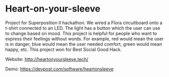 # Heart-on-your-sleeve
 Project for Superposition II hackathon. We wired a Flora circuitboard onto a t-shirt connected to an LED. The light has a button which the user can use to change based on mood. This project is helpful for people who want to express their feelings without words. For example, red would mean the user is in danger, blue would mean the user needed comfort, green would mean happy, etc. This project won for Best Social Good Hack.
 
Website:
http://heartonyoursleeve.tech/

Demo:
https://devpost.com/software/heartonsleeve

